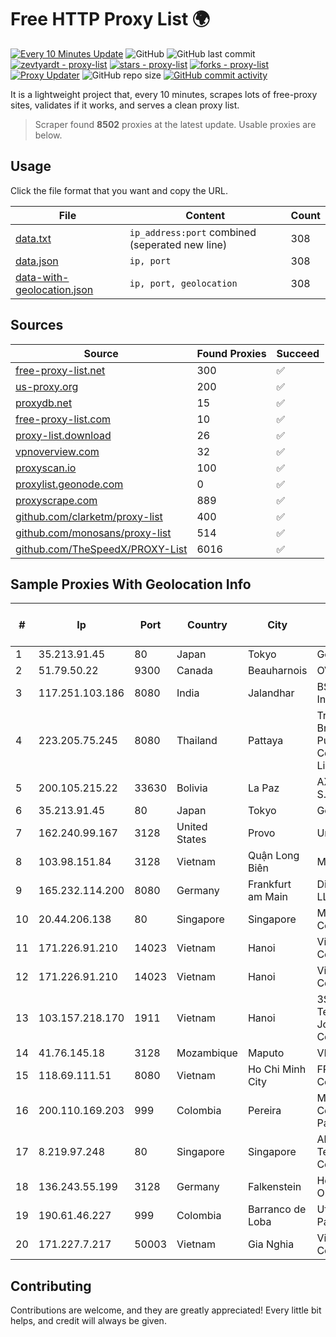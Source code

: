 
# Free HTTP Proxy List 🌍

[![Every 10 Minutes Update](https://github.com/mertguvencli/http-proxy-list/actions/workflows/main.yml/badge.svg?branch=main)](https://github.com/mertguvencli/http-proxy-list/actions/workflows/main.yml)
![GitHub](https://img.shields.io/github/license/mertguvencli/http-proxy-list)
![GitHub last commit](https://img.shields.io/github/last-commit/mertguvencli/http-proxy-list)
[![zevtyardt - proxy-list](https://img.shields.io/static/v1?label=zevtyardt&message=proxy-list&color=blue&logo=github)](https://github.com/zevtyardt/proxy-list "Go to GitHub repo")
[![stars - proxy-list](https://img.shields.io/github/stars/zevtyardt/proxy-list?style=social)](https://github.com/zevtyardt/proxy-list)
[![forks - proxy-list](https://img.shields.io/github/forks/zevtyardt/proxy-list?style=social)](https://github.com/zevtyardt/proxy-list)
[![Proxy Updater](https://github.com/zevtyardt/proxy-list/workflows/Proxy%20Updater/badge.svg)](https://github.com/zevtyardt/proxy-list/actions?query=workflow:"Proxy+Updater")
![GitHub repo size](https://img.shields.io/github/repo-size/zevtyardt/proxy-list)
[![GitHub commit activity](https://img.shields.io/github/commit-activity/m/zevtyardt/proxy-list?logo=commits)](https://github.com/zevtyardt/proxy-list/commits/main)

It is a lightweight project that, every 10 minutes, scrapes lots of free-proxy sites, validates if it works, and serves a clean proxy list.

> Scraper found **8502** proxies at the latest update. Usable proxies are below.

## Usage

Click the file format that you want and copy the URL.

|File|Content|Count|
|----|-------|-----|
|[data.txt](https://raw.githubusercontent.com/mertguvencli/http-proxy-list/main/proxy-list/data.txt)|`ip_address:port` combined (seperated new line)|308|
|[data.json](https://raw.githubusercontent.com/mertguvencli/http-proxy-list/main/proxy-list/data.json)|`ip, port`|308|
|[data-with-geolocation.json](https://raw.githubusercontent.com/mertguvencli/http-proxy-list/main/proxy-list/data-with-geolocation.json)|`ip, port, geolocation`|308|

## Sources

|Source|Found Proxies|Succeed|
|------|-------------|-------|
|[free-proxy-list.net](https://free-proxy-list.net)|300|✅|
|[us-proxy.org](https://www.us-proxy.org)|200|✅|
|[proxydb.net](http://proxydb.net)|15|✅|
|[free-proxy-list.com](https://free-proxy-list.com/?page=&port=&type%5B%5D=http&type%5B%5D=https&up_time=0&search=Search)|10|✅|
|[proxy-list.download](https://www.proxy-list.download/HTTP)|26|✅|
|[vpnoverview.com](https://vpnoverview.com/privacy/anonymous-browsing/free-proxy-servers)|32|✅|
|[proxyscan.io](https://www.proxyscan.io)|100|✅|
|[proxylist.geonode.com](https://proxylist.geonode.com/api/proxy-list?limit=300&page=1&sort_by=lastChecked&sort_type=desc&protocols=http,https)|0|✅|
|[proxyscrape.com](https://api.proxyscrape.com/v2/?request=displayproxies&protocol=http&timeout=10000&country=all&ssl=all&anonymity=all)|889|✅|
|[github.com/clarketm/proxy-list](https://raw.githubusercontent.com/clarketm/proxy-list/master/proxy-list-raw.txt)|400|✅|
|[github.com/monosans/proxy-list](https://raw.githubusercontent.com/monosans/proxy-list/main/proxies/http.txt)|514|✅|
|[github.com/TheSpeedX/PROXY-List](https://raw.githubusercontent.com/TheSpeedX/PROXY-List/master/http.txt)|6016|✅|


## Sample Proxies With Geolocation Info

|#|Ip|Port|Country|City|Internet Service Provider|
|-|--|----|-------|----|-------------------------|
|1|35.213.91.45|80|Japan|Tokyo|Google LLC|
|2|51.79.50.22|9300|Canada|Beauharnois|OVH SAS|
|3|117.251.103.186|8080|India|Jalandhar|BSNL Internet|
|4|223.205.75.245|8080|Thailand|Pattaya|Triple T Broadband Public Company Limited|
|5|200.105.215.22|33630|Bolivia|La Paz|AXS Bolivia S. A.|
|6|35.213.91.45|80|Japan|Tokyo|Google LLC|
|7|162.240.99.167|3128|United States|Provo|Unified Layer|
|8|103.98.151.84|3128|Vietnam|Quận Long Biên|MAXSERVER|
|9|165.232.114.200|8080|Germany|Frankfurt am Main|DigitalOcean, LLC|
|10|20.44.206.138|80|Singapore|Singapore|Microsoft Corporation|
|11|171.226.91.210|14023|Vietnam|Hanoi|Viettel Corporation|
|12|171.226.91.210|14023|Vietnam|Hanoi|Viettel Corporation|
|13|103.157.218.170|1911|Vietnam|Hanoi|3S Viet Nam Technology Joint Stock Company|
|14|41.76.145.18|3128|Mozambique|Maputo|VM  S.A|
|15|118.69.111.51|8080|Vietnam|Ho Chi Minh City|FPT Telecom Company|
|16|200.110.169.203|999|Colombia|Pereira|Media Commerce Partners S.A|
|17|8.219.97.248|80|Singapore|Singapore|Alibaba (US) Technology Co., Ltd.|
|18|136.243.55.199|3128|Germany|Falkenstein|Hetzner Online GmbH|
|19|190.61.46.227|999|Colombia|Barranco de Loba|Ufinet Panama S.A.|
|20|171.227.7.217|50003|Vietnam|Gia Nghia|Viettel Corporation|



## Contributing

Contributions are welcome, and they are greatly appreciated! Every
little bit helps, and credit will always be given.

